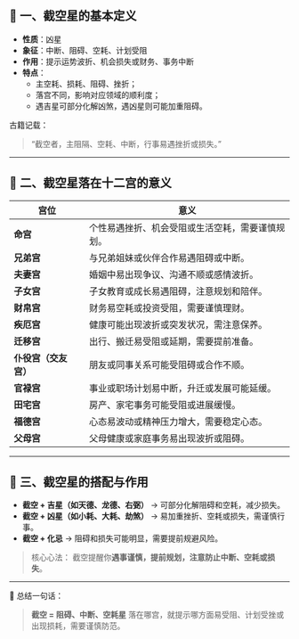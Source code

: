 ## 🔴 一、截空星的基本定义

- **性质**：凶星
- **象征**：中断、阻碍、空耗、计划受阻
- **作用**：提示运势波折、机会损失或财务、事务中断
- **特点**：
  - 主空耗、损耗、阻碍、挫折；
  - 落宫不同，影响对应领域的顺利度；
  - 遇吉星可部分化解凶煞，遇凶星则可能加重阻碍。

古籍记载：

> “截空者，主阻隔、空耗、中断，行事易遇挫折或损失。”

------

## 🧩 二、截空星落在十二宫的意义

| 宫位                 | 意义                                             |
| -------------------- | ------------------------------------------------ |
| **命宫**             | 个性易遇挫折、机会受阻或生活空耗，需要谨慎规划。 |
| **兄弟宫**           | 与兄弟姐妹或伙伴合作易遇阻碍或中断。             |
| **夫妻宫**           | 婚姻中易出现争议、沟通不顺或感情波折。           |
| **子女宫**           | 子女教育或成长易遇阻碍，注意规划和陪伴。         |
| **财帛宫**           | 财务易空耗或投资受阻，需要谨慎理财。             |
| **疾厄宫**           | 健康可能出现波折或突发状况，需注意保养。         |
| **迁移宫**           | 出行、搬迁易受阻或延期，需要提前准备。           |
| **仆役宫（交友宫）** | 朋友或同事关系可能受阻碍或合作不顺。             |
| **官禄宫**           | 事业或职场计划易中断，升迁或发展可能延缓。       |
| **田宅宫**           | 房产、家宅事务可能受阻或进展缓慢。               |
| **福德宫**           | 心态易波动或精神压力增大，需要稳定心态。         |
| **父母宫**           | 父母健康或家庭事务易出现波折或阻碍。             |

------

## 🔮 三、截空星的搭配与作用

- **截空 + 吉星（如天德、龙德、右弼）** → 可部分化解阻碍和空耗，减少损失。
- **截空 + 凶星（如小耗、大耗、劫煞）** → 易加重挫折、空耗或损失，需谨慎行事。
- **截空 + 化忌** → 阻碍和损失可能明显，需要提前规避风险。

> 核心心法：
>  截空提醒你**遇事谨慎，提前规划，注意防止中断、空耗或损失**。

------

📘 总结一句话：

> **截空 = 阻碍、中断、空耗星**
>  落在哪宫，就提示哪方面易受阻、计划受挫或出现损耗，需要谨慎防范。